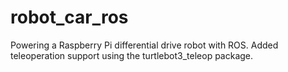 # robot_car_ros
Powering a Raspberry Pi differential drive robot with ROS.
Added teleoperation support using the turtlebot3_teleop package.
